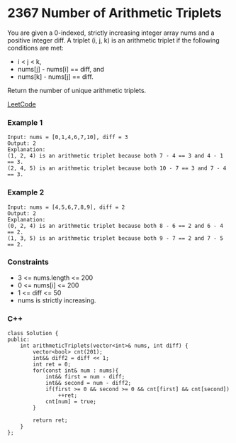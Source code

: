 # 2367 Number of Arithmetic Triplets

You are given a 0-indexed, strictly increasing integer array nums and a positive integer diff. A triplet (i, j, k) is an arithmetic triplet if the following conditions are met:

* i < j < k,
* nums[j] - nums[i] == diff, and
* nums[k] - nums[j] == diff.

Return the number of unique arithmetic triplets.

[LeetCode](https://leetcode.cn/problems/number-of-arithmetic-triplets/)


### Example 1

```
Input: nums = [0,1,4,6,7,10], diff = 3
Output: 2
Explanation:
(1, 2, 4) is an arithmetic triplet because both 7 - 4 == 3 and 4 - 1 == 3.
(2, 4, 5) is an arithmetic triplet because both 10 - 7 == 3 and 7 - 4 == 3. 
```

### Example 2

```
Input: nums = [4,5,6,7,8,9], diff = 2
Output: 2
Explanation:
(0, 2, 4) is an arithmetic triplet because both 8 - 6 == 2 and 6 - 4 == 2.
(1, 3, 5) is an arithmetic triplet because both 9 - 7 == 2 and 7 - 5 == 2.
```

### Constraints

* 3 <= nums.length <= 200
* 0 <= nums[i] <= 200
* 1 <= diff <= 50
* nums is strictly increasing.

### C++ 

```
class Solution {
public:
    int arithmeticTriplets(vector<int>& nums, int diff) {
        vector<bool> cnt(201);
        int&& diff2 = diff << 1;
        int ret = 0;
        for(const int& num : nums){
            int&& first = num - diff;
            int&& second = num - diff2;
            if(first >= 0 && second >= 0 && cnt[first] && cnt[second])
                ++ret;
            cnt[num] = true;
        }   

        return ret;
    }
};
```